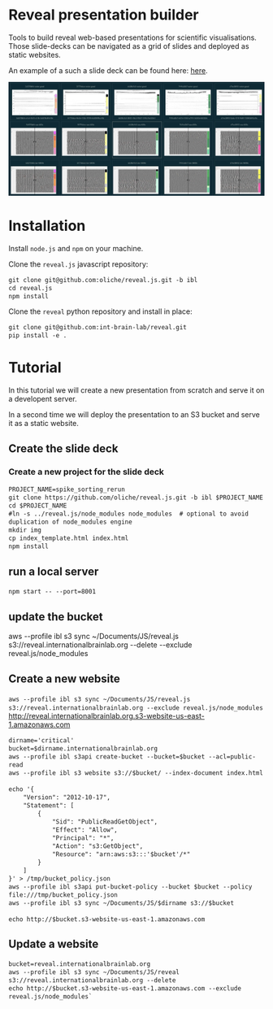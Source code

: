 # Reveal presentation builder
Tools to build reveal web-based presentations for scientific visualisations.
Those slide-decks can be navigated as a grid of slides and deployed as static websites.

An example of a such a slide deck can be found here:
[here](http://reveal.internationalbrainlab.org.s3-website-us-east-1.amazonaws.com/benchmarks.html).

![./examples/reveal_grid.jpeg](./examples/reveal_grid.jpeg)

# Installation

Install `node.js` and `npm` on your machine.

Clone the `reveal.js` javascript repository:
```
git clone git@github.com:oliche/reveal.js.git -b ibl
cd reveal.js
npm install
```

Clone the `reveal` python repository and install in place:
```
git clone git@github.com:int-brain-lab/reveal.git
pip install -e .
```


# Tutorial

In this tutorial we will create a new presentation from scratch and serve it on a developent server.

In a second time we will deploy the presentation to an S3 bucket and serve it as a static website.

## Create the slide deck

### Create a new project for the slide deck

```shell
PROJECT_NAME=spike_sorting_rerun
git clone https://github.com/oliche/reveal.js.git -b ibl $PROJECT_NAME
cd $PROJECT_NAME
#ln -s ../reveal.js/node_modules node_modules  # optional to avoid duplication of node_modules engine
mkdir img
cp index_template.html index.html
npm install
```

## run a local server
`npm start -- --port=8001`

## update the bucket
aws --profile ibl s3 sync ~/Documents/JS/reveal.js s3://reveal.internationalbrainlab.org --delete --exclude reveal.js/node_modules

## Create a new website

`aws --profile ibl s3 sync ~/Documents/JS/reveal.js s3://reveal.internationalbrainlab.org --exclude reveal.js/node_modules`
http://reveal.internationalbrainlab.org.s3-website-us-east-1.amazonaws.com


```shell
dirname='critical'
bucket=$dirname.internationalbrainlab.org
aws --profile ibl s3api create-bucket --bucket=$bucket --acl=public-read
aws --profile ibl s3 website s3://$bucket/ --index-document index.html

echo '{
    "Version": "2012-10-17",
    "Statement": [
        {
            "Sid": "PublicReadGetObject",
            "Effect": "Allow",
            "Principal": "*",
            "Action": "s3:GetObject",
            "Resource": "arn:aws:s3:::'$bucket'/*"
        }
    ]
}' > /tmp/bucket_policy.json
aws --profile ibl s3api put-bucket-policy --bucket $bucket --policy file:///tmp/bucket_policy.json
aws --profile ibl s3 sync ~/Documents/JS/$dirname s3://$bucket

echo http://$bucket.s3-website-us-east-1.amazonaws.com
```

## Update a website
```shell
bucket=reveal.internationalbrainlab.org
aws --profile ibl s3 sync ~/Documents/JS/reveal s3://reveal.internationalbrainlab.org --delete
echo http://$bucket.s3-website-us-east-1.amazonaws.com --exclude reveal.js/node_modules`
```


